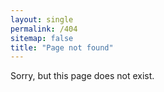 ```yaml
---
layout: single
permalink: /404
sitemap: false
title: "Page not found"
---
```


Sorry, but this page does not exist.
